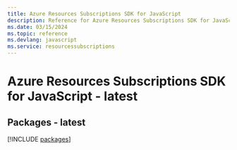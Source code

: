 ```yaml
---
title: Azure Resources Subscriptions SDK for JavaScript
description: Reference for Azure Resources Subscriptions SDK for JavaScript
ms.date: 03/15/2024
ms.topic: reference
ms.devlang: javascript
ms.service: resourcessubscriptions
---
```

# Azure Resources Subscriptions SDK for JavaScript - latest
## Packages - latest
[!INCLUDE [packages](resources-subscriptions-index.md)]